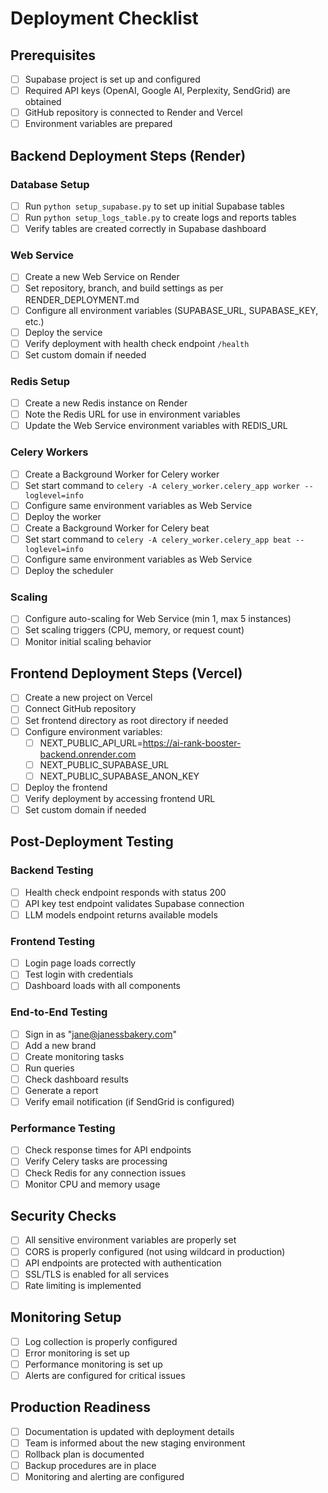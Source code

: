 # Deployment Checklist

## Prerequisites

- [ ] Supabase project is set up and configured
- [ ] Required API keys (OpenAI, Google AI, Perplexity, SendGrid) are obtained
- [ ] GitHub repository is connected to Render and Vercel
- [ ] Environment variables are prepared

## Backend Deployment Steps (Render)

### Database Setup

- [ ] Run `python setup_supabase.py` to set up initial Supabase tables
- [ ] Run `python setup_logs_table.py` to create logs and reports tables
- [ ] Verify tables are created correctly in Supabase dashboard

### Web Service

- [ ] Create a new Web Service on Render
- [ ] Set repository, branch, and build settings as per RENDER_DEPLOYMENT.md
- [ ] Configure all environment variables (SUPABASE_URL, SUPABASE_KEY, etc.)
- [ ] Deploy the service
- [ ] Verify deployment with health check endpoint `/health`
- [ ] Set custom domain if needed

### Redis Setup

- [ ] Create a new Redis instance on Render
- [ ] Note the Redis URL for use in environment variables
- [ ] Update the Web Service environment variables with REDIS_URL

### Celery Workers

- [ ] Create a Background Worker for Celery worker
- [ ] Set start command to `celery -A celery_worker.celery_app worker --loglevel=info`
- [ ] Configure same environment variables as Web Service
- [ ] Deploy the worker
- [ ] Create a Background Worker for Celery beat
- [ ] Set start command to `celery -A celery_worker.celery_app beat --loglevel=info`
- [ ] Configure same environment variables as Web Service
- [ ] Deploy the scheduler

### Scaling

- [ ] Configure auto-scaling for Web Service (min 1, max 5 instances)
- [ ] Set scaling triggers (CPU, memory, or request count)
- [ ] Monitor initial scaling behavior

## Frontend Deployment Steps (Vercel)

- [ ] Create a new project on Vercel
- [ ] Connect GitHub repository
- [ ] Set frontend directory as root directory if needed
- [ ] Configure environment variables:
  - [ ] NEXT_PUBLIC_API_URL=https://ai-rank-booster-backend.onrender.com
  - [ ] NEXT_PUBLIC_SUPABASE_URL
  - [ ] NEXT_PUBLIC_SUPABASE_ANON_KEY
- [ ] Deploy the frontend
- [ ] Verify deployment by accessing frontend URL
- [ ] Set custom domain if needed

## Post-Deployment Testing

### Backend Testing

- [ ] Health check endpoint responds with status 200
- [ ] API key test endpoint validates Supabase connection
- [ ] LLM models endpoint returns available models

### Frontend Testing

- [ ] Login page loads correctly
- [ ] Test login with credentials
- [ ] Dashboard loads with all components

### End-to-End Testing

- [ ] Sign in as "jane@janessbakery.com"
- [ ] Add a new brand
- [ ] Create monitoring tasks
- [ ] Run queries
- [ ] Check dashboard results
- [ ] Generate a report
- [ ] Verify email notification (if SendGrid is configured)

### Performance Testing

- [ ] Check response times for API endpoints
- [ ] Verify Celery tasks are processing
- [ ] Check Redis for any connection issues
- [ ] Monitor CPU and memory usage

## Security Checks

- [ ] All sensitive environment variables are properly set
- [ ] CORS is properly configured (not using wildcard in production)
- [ ] API endpoints are protected with authentication
- [ ] SSL/TLS is enabled for all services
- [ ] Rate limiting is implemented

## Monitoring Setup

- [ ] Log collection is properly configured
- [ ] Error monitoring is set up
- [ ] Performance monitoring is set up
- [ ] Alerts are configured for critical issues

## Production Readiness

- [ ] Documentation is updated with deployment details
- [ ] Team is informed about the new staging environment
- [ ] Rollback plan is documented
- [ ] Backup procedures are in place
- [ ] Monitoring and alerting are configured 